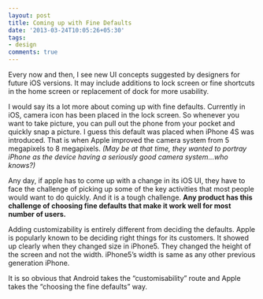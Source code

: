 ```yaml
---
layout: post
title: Coming up with Fine Defaults
date: '2013-03-24T10:05:26+05:30'
tags:
- design
comments: true
---
```

Every now and then, I see new UI concepts suggested by designers for future iOS versions. It may include additions to lock screen or fine shortcuts in the home screen or replacement of dock for more usability.

I would say its a lot more about coming up with fine defaults. Currently in iOS, camera icon has been placed in the lock screen. So whenever you want to take picture, you can pull out the phone from your pocket and quickly snap a picture. I guess this default was placed when iPhone 4S was introduced. That is when Apple improved the camera system from 5 megapixels to 8 megapixels. *(May be at that time, they wanted to portray iPhone as the device having a seriously good camera system…who knows?)*

Any day, if apple has to come up with a change in its iOS UI, they have to face the challenge of picking up some of the key activities that most people would want to do quickly. And it is a tough challenge. **Any product has this challenge of choosing fine defaults that make it work well for most number of users.**

Adding customizability is entirely different from deciding the defaults. Apple is popularly known to be deciding right things for its customers. It showed up clearly when they changed size in iPhone5. They changed the height of the screen and not the width. iPhone5’s width is same as any other previous generation iPhone. 

It is so obvious that Android takes the “customisability” route and Apple takes the “choosing the fine defaults” way. 
